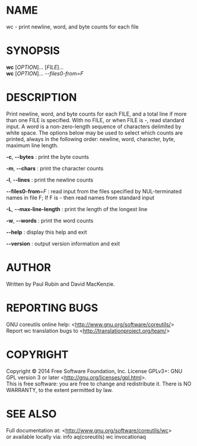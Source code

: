 NAME
====

wc - print newline, word, and byte counts for each file

SYNOPSIS
========

**wc** [*OPTION*]... [*FILE*]...\
 **wc** [*OPTION*]... *--files0-from=F*

DESCRIPTION
===========

Print newline, word, and byte counts for each FILE, and a total line if more than one FILE is specified. With no FILE, or when FILE is -, read standard input. A word is a non-zero-length sequence of characters delimited by white space. The options below may be used to select which counts are printed, always in the following order: newline, word, character, byte, maximum line length.

**-c**, **--bytes**
:   print the byte counts

**-m**, **--chars**
:   print the character counts

**-l**, **--lines**
:   print the newline counts

**--files0-from**=*F*
:   read input from the files specified by NUL-terminated names in file F; If F is - then read names from standard input

**-L**, **--max-line-length**
:   print the length of the longest line

**-w**, **--words**
:   print the word counts

**--help**
:   display this help and exit

**--version**
:   output version information and exit

AUTHOR
======

Written by Paul Rubin and David MacKenzie.

REPORTING BUGS
==============

GNU coreutils online help: \<<http://www.gnu.org/software/coreutils/>\>\
 Report wc translation bugs to \<<http://translationproject.org/team/>\>

COPYRIGHT
=========

Copyright © 2014 Free Software Foundation, Inc. License GPLv3+: GNU GPL version 3 or later \<<http://gnu.org/licenses/gpl.html>\>.\
 This is free software: you are free to change and redistribute it. There is NO WARRANTY, to the extent permitted by law.

SEE ALSO
========

Full documentation at: \<<http://www.gnu.org/software/coreutils/wc>\>\
 or available locally via: info aq(coreutils) wc invocationaq
